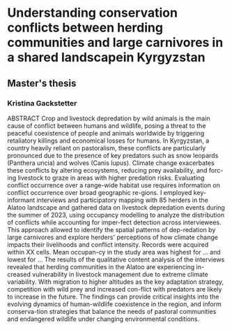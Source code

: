 # Understanding conservation conflicts between herding communities and large carnivores in a shared landscapein Kyrgyzstan
## Master's thesis
### Kristina Gackstetter

ABSTRACT
Crop and livestock depredation by wild animals is the main cause of conflict between humans and wildlife, posing a threat to the peaceful coexistence of people and animals worldwide by triggering retaliatory killings and economical losses for humans. In Kyrgyzstan, a country heavily reliant on pastoralism, these conflicts are particularly pronounced due to the presence of key predators such as snow leopards (Panthera uncia) and wolves (Canis lupus). Climate change exacerbates these conflicts by altering ecosystems, reducing prey availability, and forc-ing livestock to graze in areas with higher predation risks. Evaluating conflict occurrence over a range-wide habitat use requires information on conflict occurrence over broad geographic re-gions. I employed key-informant interviews and participatory mapping with 85 herders in the Alatoo landscape and gathered data on livestock depredation events during the summer of 2023, using occupancy modelling to analyze the distribution of conflicts while accounting for imper-fect detection across interviewees. This approach allowed to identify the spatial patterns of dep-redation by large carnivores and explore herders' perceptions of how climate change impacts their livelihoods and conflict intensity. Records were acquired within XX cells. Mean occupan-cy in the study area was highest for … and lowest for … The results of the qualitative content analysis of the interviews revealed that herding communities in the Alatoo are experiencing in-creased vulnerability in livestock management due to extreme climate variability. With migration to higher altitudes as the key adaptation strategy, competition with wild prey and increased con-flict with predators are likely to increase in the future. The findings can provide critical insights into the evolving dynamics of human-wildlife coexistence in the region, and inform conserva-tion strategies that balance the needs of pastoral communities and endangered wildlife under changing environmental conditions.






